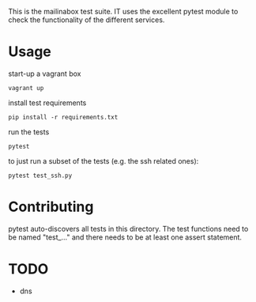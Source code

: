 This is the mailinabox test suite. IT uses the excellent pytest module to check the functionality
of the different services.

Usage
=====

start-up a vagrant box

    vagrant up

install test requirements

    pip install -r requirements.txt

run the tests

    pytest

to just run a subset of the tests (e.g. the ssh related ones):

    pytest test_ssh.py


Contributing
============

pytest auto-discovers all tests in this directory. The test functions need to be named "test_..."
and there needs to be at least one assert statement.


TODO
=====
* dns
